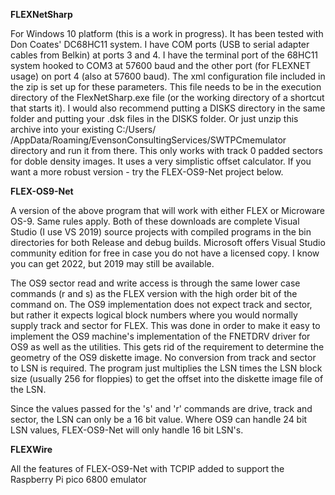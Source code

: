**FLEXNetSharp**

For Windows 10 platform (this is a work in progress). It has been tested with Don Coates' DC68HC11 system. I have COM ports (USB to serial adapter cables from Belkin) at ports 3 and 4. I have the terminal port of the 68HC11 system hooked to COM3 at 57600 baud and the other port (for FLEXNET usage) on port 4 (also at 57600 baud). The xml configuration file included in the zip is set up for these parameters. This file needs to be in the execution directory of the FlexNetSharp.exe file (or the working directory of a shortcut that starts it). I would also recommend putting a DISKS directory in the same folder and putting your .dsk files in the DISKS folder. Or just unzip this archive into your existing C:/Users/ /AppData/Roaming/EvensonConsultingServices/SWTPCmemulator directory and run it from there. This only works with track 0 padded sectors for doble density images. It uses a very simplistic offset calculator. If you want a more robust version - try the FLEX-OS9-Net project below.

**FLEX-OS9-Net**

A version of the above program that will work with either FLEX or Microware OS-9. Same rules apply. Both of these downloads are complete Visual Studio (I use VS 2019) source projects with compiled programs in the bin directories for both Release and debug builds. Microsoft offers Visual Studio community edition for free in case you do not have a licensed copy. I know you can get 2022, but 2019 may still be available.
  
The OS9 sector read and write access is through the same lower case commands (r and s) as the FLEX version with the high order bit of the command on. The OS9 implementation does not expect track and sector, but rather it expects logical block numbers where you would normally supply track and sector for FLEX. This was done in order to make it easy to implement the OS9 machine's implementation of the FNETDRV driver for OS9 as well as the utilities. This gets rid of the requirement to determine the geometry of the OS9 diskette image. No conversion from track and sector to LSN is required. The program just multiplies the LSN times the LSN block size (usually 256 for floppies) to get the offset into the diskette image file of the LSN.
  
Since the values passed for the 's' and 'r' commands are drive, track and sector, the LSN can only be a 16 bit value. Where OS9 can handle 24 bit LSN values, FLEX-OS9-Net will only handle 16 bit LSN's.
  
**FLEXWire**

  All the features of FLEX-OS9-Net with TCPIP added to support the Raspberry Pi pico 6800 emulator
